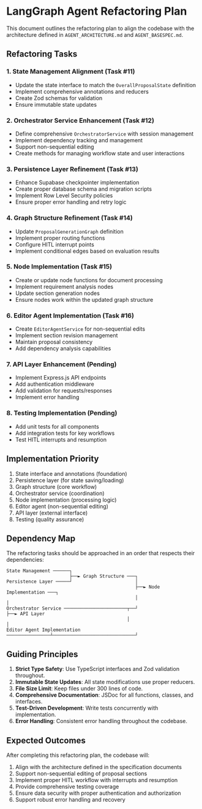 # LangGraph Agent Refactoring Plan

This document outlines the refactoring plan to align the codebase with the architecture defined in `AGENT_ARCHITECTURE.md` and `AGENT_BASESPEC.md`.

## Refactoring Tasks

### 1. State Management Alignment (Task #11)
- Update the state interface to match the `OverallProposalState` definition
- Implement comprehensive annotations and reducers
- Create Zod schemas for validation
- Ensure immutable state updates

### 2. Orchestrator Service Enhancement (Task #12)
- Define comprehensive `OrchestratorService` with session management
- Implement dependency tracking and management
- Support non-sequential editing
- Create methods for managing workflow state and user interactions

### 3. Persistence Layer Refinement (Task #13)
- Enhance Supabase checkpointer implementation
- Create proper database schema and migration scripts
- Implement Row Level Security policies
- Ensure proper error handling and retry logic

### 4. Graph Structure Refinement (Task #14)
- Update `ProposalGenerationGraph` definition
- Implement proper routing functions
- Configure HITL interrupt points
- Implement conditional edges based on evaluation results

### 5. Node Implementation (Task #15)
- Create or update node functions for document processing
- Implement requirement analysis nodes
- Update section generation nodes
- Ensure nodes work within the updated graph structure

### 6. Editor Agent Implementation (Task #16)
- Create `EditorAgentService` for non-sequential edits
- Implement section revision management
- Maintain proposal consistency
- Add dependency analysis capabilities

### 7. API Layer Enhancement (Pending)
- Implement Express.js API endpoints
- Add authentication middleware
- Add validation for requests/responses
- Implement error handling

### 8. Testing Implementation (Pending)
- Add unit tests for all components
- Add integration tests for key workflows
- Test HITL interrupts and resumption

## Implementation Priority

1. State interface and annotations (foundation)
2. Persistence layer (for state saving/loading)
3. Graph structure (core workflow)
4. Orchestrator service (coordination)
5. Node implementation (processing logic)
6. Editor agent (non-sequential editing)
7. API layer (external interface)
8. Testing (quality assurance)

## Dependency Map

The refactoring tasks should be approached in an order that respects their dependencies:

```
State Management ──────┐
                       ├──► Graph Structure ───┐
Persistence Layer ─────┘                       │
                                               ├──► Node Implementation ───┐
                                               │                           │
Orchestrator Service ───────────────────────┬──┘                           ├──► API Layer
                                            │                              │
Editor Agent Implementation ────────────────┴──────────────────────────────┘
```

## Guiding Principles

1. **Strict Type Safety**: Use TypeScript interfaces and Zod validation throughout.
2. **Immutable State Updates**: All state modifications use proper reducers.
3. **File Size Limit**: Keep files under 300 lines of code.
4. **Comprehensive Documentation**: JSDoc for all functions, classes, and interfaces.
5. **Test-Driven Development**: Write tests concurrently with implementation.
6. **Error Handling**: Consistent error handling throughout the codebase.

## Expected Outcomes

After completing this refactoring plan, the codebase will:

1. Align with the architecture defined in the specification documents
2. Support non-sequential editing of proposal sections
3. Implement proper HITL workflow with interrupts and resumption
4. Provide comprehensive testing coverage
5. Ensure data security with proper authentication and authorization
6. Support robust error handling and recovery